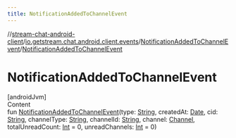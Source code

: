 ```yaml
---
title: NotificationAddedToChannelEvent
---
```

//[stream-chat-android-client](../../../index.md)/[io.getstream.chat.android.client.events](../index.md)/[NotificationAddedToChannelEvent](index.md)/[NotificationAddedToChannelEvent](NotificationAddedToChannelEvent.md)



# NotificationAddedToChannelEvent  
[androidJvm]  
Content  
fun [NotificationAddedToChannelEvent](NotificationAddedToChannelEvent.md)(type: [String](https://kotlinlang.org/api/latest/jvm/stdlib/kotlin/-string/index.html), createdAt: [Date](https://developer.android.com/reference/kotlin/java/util/Date.html), cid: [String](https://kotlinlang.org/api/latest/jvm/stdlib/kotlin/-string/index.html), channelType: [String](https://kotlinlang.org/api/latest/jvm/stdlib/kotlin/-string/index.html), channelId: [String](https://kotlinlang.org/api/latest/jvm/stdlib/kotlin/-string/index.html), channel: [Channel](../../io.getstream.chat.android.client.models/Channel/index.md), totalUnreadCount: [Int](https://kotlinlang.org/api/latest/jvm/stdlib/kotlin/-int/index.html) = 0, unreadChannels: [Int](https://kotlinlang.org/api/latest/jvm/stdlib/kotlin/-int/index.html) = 0)  



